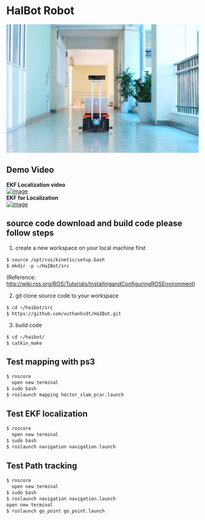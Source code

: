 # HaIBot Robot

![image](https://github.com/vuthanhcdt/HaIBot/blob/main/Image/IMG_7643.JPG)


## Demo Video ##
**EKF Localization video**<br/> 
[![image](http://img.youtube.com/vi/W5xouNktPd0/0.jpg)](https://youtu.be/W5xouNktPd0)<br/>
**EKF for Localization**<br/> 
[![image](http://img.youtube.com/vi/5wkIK1AP9bE/0.jpg)](https://youtu.be/5wkIK1AP9bE)


## source code download and build code please follow steps ##
1. create a new workspace on your local machine first<br/>
```
$ source /opt/ros/kinetic/setup.bash
$ mkdir -p ~/HaIBot/src
```
(Reference: http://wiki.ros.org/ROS/Tutorials/InstallingandConfiguringROSEnvironment)

2. git clone source code to your workspace<br/>
```
$ cd ~/haibot/src
$ https://github.com/vuthanhcdt/HaIBot.git
```
3. build code<br/>
```
$ cd ~/haibot/
$ catkin_make
```
## Test mapping with ps3 ##

```
$ roscore
  open new terminal
$ sudo bash
$ roslaunch mapping hector_slam_pcar.launch
```

## Test EKF localization ##
```
$ roscore
  open new terminal
$ sudo bash
$ roslaunch navigation navigation.launch
```

## Test Path tracking ##
```
$ roscore
  open new terminal
$ sudo bash
$ roslaunch navigation navigation.launch
open new terminal
$ roslaunch go_point go_point.launch

```
